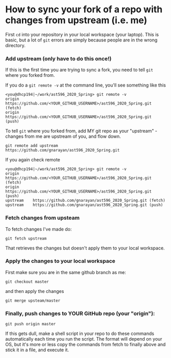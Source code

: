 # How to sync your fork of a repo with changes from upstream (i.e. me)


First `cd` into your repository in your local workspace (your laptop).
This is basic, but a lot of `git` errors are simply because people are in the wrong directory.


### Add upstream (only have to do this once!)

If this is the first time you are trying to sync a fork, you need to tell `git` where you forked from.

If you do a `git remote -v` at the command line, you'll see something like this
```
<you@dhcp194|~/work/ast596_2020_Spring> git remote -v
origin	https://github.com/<YOUR_GITHUB_USERNAME>/ast596_2020_Spring.git (fetch)
origin	https://github.com/<YOUR_GITHUB_USERNAME>/ast596_2020_Spring.git (push)
```

To tell `git` where you forked from, add MY git repo as your "upstream" - changes from me are upstream of you, and flow down.
```
git remote add upstream https://github.com/gnarayan/ast596_2020_Spring.git
```

If you again check remote
```
<you@dhcp194|~/work/ast596_2020_Spring> git remote -v
origin	https://github.com/<YOUR_GITHUB_USERNAME>/ast596_2020_Spring.git (fetch)
origin	https://github.com/<YOUR_GITHUB_USERNAME>/ast596_2020_Spring.git (push)
upstream	https://github.com/gnarayan/ast596_2020_Spring.git (fetch)
upstream	https://github.com/gnarayan/ast596_2020_Spring.git (push)
```

### Fetch changes from upsteam

To fetch changes I've made do:
```
git fetch upstream
```

That retrieves the changes but doesn't apply them to your local workspace.


### Apply the changes to your local workspace

First make sure you are in the same github branch as me:
```
git checkout master
```

and then apply the changes
```
git merge upsteam/master
```


### Finally, push changes to YOUR GitHub repo (your "origin"):
```
git push origin master
```

If this gets dull, make a shell script in your repo to do these commands automatically each time you run the script.
The format will depend on your OS, but it's more or less copy the commands from fetch to finally above and stick it in a file, and execute it.
